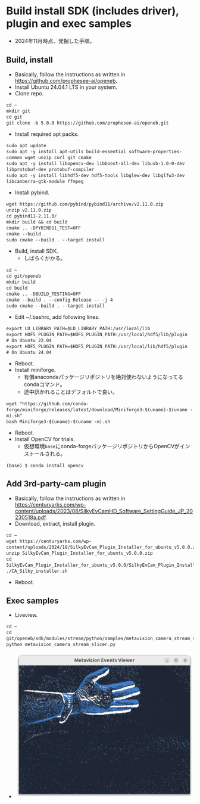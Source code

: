 # Build install SDK (includes driver), plugin and exec samples
- 2024年11月時点、発掘した手順。

## Build, install
- Basically, follow the instructions as written in https://github.com/prophesee-ai/openeb.
- Install Ubuntu 24.04.1 LTS in your system.
- Clone repo.
```
cd ~
mkdir git
cd git
git clone -b 5.0.0 https://github.com/prophesee-ai/openeb.git
```
- Install required apt packs.
```
sudo apt update
sudo apt -y install apt-utils build-essential software-properties-common wget unzip curl git cmake
sudo apt -y install libopencv-dev libboost-all-dev libusb-1.0-0-dev libprotobuf-dev protobuf-compiler
sudo apt -y install libhdf5-dev hdf5-tools libglew-dev libglfw3-dev libcanberra-gtk-module ffmpeg
```
- Install pybind.
```
wget https://github.com/pybind/pybind11/archive/v2.11.0.zip
unzip v2.11.0.zip
cd pybind11-2.11.0/
mkdir build && cd build
cmake .. -DPYBIND11_TEST=OFF
cmake --build .
sudo cmake --build . --target install
```
- Build, install SDK.
  - しばらくかかる。
```
cd ~
cd git/openeb
mkdir build
cd build
cmake .. -DBUILD_TESTING=OFF
cmake --build . --config Release -- -j 4
sudo cmake --build . --target install
```
- Edit ~/.bashrc, add following lines.
```
export LD_LIBRARY_PATH=$LD_LIBRARY_PATH:/usr/local/lib
export HDF5_PLUGIN_PATH=$HDF5_PLUGIN_PATH:/usr/local/hdf5/lib/plugin  # On Ubuntu 22.04
export HDF5_PLUGIN_PATH=$HDF5_PLUGIN_PATH:/usr/local/lib/hdf5/plugin  # On Ubuntu 24.04
```
- Reboot.
- Install miniforge.
  - 有償anacondaパッケージリポジトリを絶対使わないようになってるcondaコマンド。
  - 途中訊かれることはデフォルトで良い。
```
wget "https://github.com/conda-forge/miniforge/releases/latest/download/Miniforge3-$(uname)-$(uname -m).sh"
bash Miniforge3-$(uname)-$(uname -m).sh
```
- Reboot.
- Install OpenCV for trials.
  - 仮想環境`base`にconda-forgeパッケージリポジトリからOpenCVがインストールされる。
```
(base) $ conda install opencv
```

## Add 3rd-party-cam plugin
- Basically, follow the instructions as written in https://centuryarks.com/wp-content/uploads/2023/08/SilkyEvCamHD_Software_SettingGuide_JP_20230518a.pdf.
- Download, extract, install plugin.
```
cd ~
wget https://centuryarks.com/wp-content/uploads/2024/10/SilkyEvCam_Plugin_Installer_for_ubuntu_v5.0.0.zip
unzip SilkyEvCam_Plugin_Installer_for_ubuntu_v5.0.0.zip
cd SilkyEvCam_Plugin_Installer_for_ubuntu_v5.0.0/SilkyEvCam_Plugin_Installer_for_ubuntu_v5.0.0
./CA_Silky_installer.sh
```
- Reboot.

## Exec samples
- Liveview.
```
cd ~
cd git/openeb/sdk/modules/stream/python/samples/metavision_camera_stream_slicer
python metavision_camera_stream_slicer.py
```
  - ![_](liveview_sample.png)